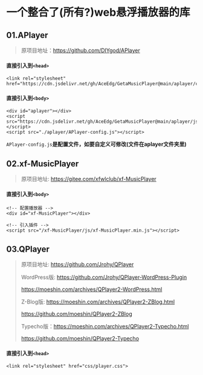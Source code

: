 # 一个整合了(所有?)web悬浮播放器的库

## 01.APlayer
> 原项目地址：https://github.com/DIYgod/APlayer
#### 直接引入到`<head>`
```
<link rel="stylesheet" href="https://cdn.jsdelivr.net/gh/AceEdg/GetaMusicPlayer@main/aplayer/css/APlayer.min.css">
```
#### 直接引入到`<body>`
```
<div id="aplayer"></div>
<script src="https://cdn.jsdelivr.net/gh/AceEdg/GetaMusicPlayer@main/aplayer/js/APlayer.min.js"></script>
<script src="./aplayer/APlayer-config.js"></script>
```
 `APlayer-config.js`**是配置文件，如要自定义可修改(文件在aplayer文件夹里)**

## 02.xf-MusicPlayer
> 原项目地址: https://gitee.com/xfwlclub/xf-MusicPlayer
#### 直接引入到`<body>`
```
<!-- 配置播放器 -->
<div id="xf-MusicPlayer"></div>

<!-- 引入插件 -->
<script src="/xf-MusicPlayer/js/xf-MusicPlayer.min.js"></script>
```

## 03.QPlayer
> 原项目地址: https://github.com/Jrohy/QPlayer
> 
> WordPress版: https://github.com/Jrohy/QPlayer-WordPress-Plugin
>
> https://moeshin.com/archives/QPlayer2-WordPress.html
>
> Z-Blog版: https://moeshin.com/archives/QPlayer2-ZBlog.html
>
>   https://github.com/moeshin/QPlayer2-ZBlog
>
> Typecho版：https://moeshin.com/archives/QPlayer2-Typecho.html
>
>   https://github.com/moeshin/QPlayer2-Typecho
#### 直接引入到`<head>`
```
<link rel="stylesheet" href="css/player.css">
```

